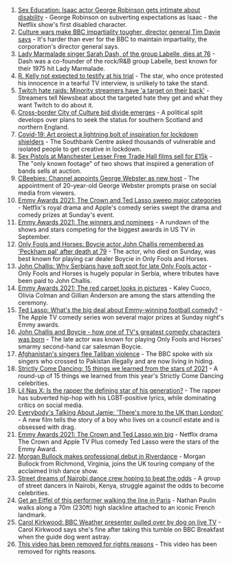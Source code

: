 1. [Sex Education: Isaac actor George Robinson gets intimate about disability](https://www.bbc.co.uk/news/entertainment-arts-58623652?at_medium=RSS&at_campaign=KARANGA) - George Robinson on subverting expectations as Isaac - the Netflix show's first disabled character.
2. [Culture wars make BBC impartiality tougher, director general Tim Davie says](https://www.bbc.co.uk/news/entertainment-arts-58637968?at_medium=RSS&at_campaign=KARANGA) - It's harder than ever for the BBC to maintain impartiality, the corporation's director general says.
3. [Lady Marmalade singer Sarah Dash, of the group Labelle, dies at 76](https://www.bbc.co.uk/news/entertainment-arts-58636367?at_medium=RSS&at_campaign=KARANGA) - Dash was a co-founder of the rock/R&B group Labelle, best known for their 1975 hit Lady Marmalade.
4. [R. Kelly not expected to testify at his trial](https://www.bbc.co.uk/news/entertainment-arts-58636647?at_medium=RSS&at_campaign=KARANGA) - The star, who once protested his innocence in a tearful TV interview, is unlikely to take the stand.
5. [Twitch hate raids: Minority streamers have 'a target on their back'](https://www.bbc.co.uk/news/newsbeat-58594732?at_medium=RSS&at_campaign=KARANGA) - Streamers tell Newsbeat about the targeted hate they get and what they want Twitch to do about it.
6. [Cross-border City of Culture bid divide emerges](https://www.bbc.co.uk/news/uk-scotland-south-scotland-58637387?at_medium=RSS&at_campaign=KARANGA) - A political split develops over plans to seek the status for southern Scotland and northern England.
7. [Covid-19: Art project a lightning bolt of inspiration for lockdown shielders](https://www.bbc.co.uk/news/entertainment-arts-58627365?at_medium=RSS&at_campaign=KARANGA) - The Southbank Centre asked thousands of vulnerable and isolated people to get creative in lockdown.
8. [Sex Pistols at Manchester Lesser Free Trade Hall films sell for £15k](https://www.bbc.co.uk/news/uk-england-manchester-58557782?at_medium=RSS&at_campaign=KARANGA) - The "only known footage" of two shows that inspired a generation of bands sells at auction.
9. [CBeebies: Channel appoints George Webster as new host](https://www.bbc.co.uk/news/uk-england-leeds-58632649?at_medium=RSS&at_campaign=KARANGA) - The appointment of 20-year-old George Webster prompts praise on social media from viewers.
10. [Emmy Awards 2021: The Crown and Ted Lasso sweep major categories](https://www.bbc.co.uk/news/entertainment-arts-58620247?at_medium=RSS&at_campaign=KARANGA) - Netflix's royal drama and Apple's comedy series swept the drama and comedy prizes at Sunday's event.
11. [Emmy Awards 2021: The winners and nominees](https://www.bbc.co.uk/news/entertainment-arts-57817834?at_medium=RSS&at_campaign=KARANGA) - A rundown of the shows and stars competing for the biggest awards in US TV in September.
12. [Only Fools and Horses: Boycie actor John Challis remembered as 'Peckham pal' after death at 79](https://www.bbc.co.uk/news/uk-58617114?at_medium=RSS&at_campaign=KARANGA) - The actor, who died on Sunday, was best known for playing car dealer Boycie in Only Fools and Horses.
13. [John Challis: Why Serbians have soft spot for late Only Fools actor](https://www.bbc.co.uk/news/world-europe-58630500?at_medium=RSS&at_campaign=KARANGA) - Only Fools and Horses is hugely popular in Serbia, where tributes have been paid to John Challis.
14. [Emmy Awards 2021: The red carpet looks in pictures](https://www.bbc.co.uk/news/entertainment-arts-58620281?at_medium=RSS&at_campaign=KARANGA) - Kaley Cuoco, Olivia Colman and Gillian Anderson are among the stars attending the ceremony.
15. [Ted Lasso: What's the big deal about Emmy-winning football comedy?](https://www.bbc.co.uk/news/entertainment-arts-57968595?at_medium=RSS&at_campaign=KARANGA) - The Apple TV comedy series won several major prizes at Sunday night's Emmy awards.
16. [John Challis and Boycie - how one of TV's greatest comedy characters was born](https://www.bbc.co.uk/news/entertainment-arts-58617283?at_medium=RSS&at_campaign=KARANGA) - The late actor was known for playing Only Fools and Horses' smarmy second-hand car salesman Boycie.
17. [Afghanistan's singers flee Taliban violence](https://www.bbc.co.uk/news/world-asia-58583217?at_medium=RSS&at_campaign=KARANGA) - The BBC spoke with six singers who crossed to Pakistan illegally and are now living in hiding.
18. [Strictly Come Dancing: 15 things we learned from the stars of 2021](https://www.bbc.co.uk/news/entertainment-arts-58271367?at_medium=RSS&at_campaign=KARANGA) - A round-up of 15 things we learned from this year's Strictly Come Dancing celebrities.
19. [Lil Nas X: Is the rapper the defining star of his generation?](https://www.bbc.co.uk/news/entertainment-arts-58583320?at_medium=RSS&at_campaign=KARANGA) - The rapper has subverted hip-hop with his LGBT-positive lyrics, while dominating critics on social media.
20. [Everybody's Talking About Jamie: 'There's more to the UK than London'](https://www.bbc.co.uk/news/entertainment-arts-58537571?at_medium=RSS&at_campaign=KARANGA) - A new film tells the story of a boy who lives on a council estate and is obsessed with drag.
21. [Emmy Awards 2021: The Crown and Ted Lasso win big](https://www.bbc.co.uk/news/entertainment-arts-58620187?at_medium=RSS&at_campaign=KARANGA) - Netflix drama The Crown and Apple TV Plus comedy Ted Lasso were the stars of the Emmy Award.
22. [Morgan Bullock makes professional debut in Riverdance](https://www.bbc.co.uk/news/entertainment-arts-58602633?at_medium=RSS&at_campaign=KARANGA) - Morgan Bullock from Richmond, Virginia, joins the UK touring company of the acclaimed Irish dance show.
23. [Street dreams of Nairobi dance crew hoping to beat the odds](https://www.bbc.co.uk/news/world-africa-58602632?at_medium=RSS&at_campaign=KARANGA) - A group of street dancers in Nairobi, Kenya, struggle against the odds to become celebrities.
24. [Get an Eiffel of this performer walking the line in Paris](https://www.bbc.co.uk/news/world-europe-58612966?at_medium=RSS&at_campaign=KARANGA) - Nathan Paulin walks along a 70m (230ft) high slackline attached to an iconic French landmark.
25. [Carol Kirkwood: BBC Weather presenter pulled over by dog on live TV](https://www.bbc.co.uk/news/uk-58625098?at_medium=RSS&at_campaign=KARANGA) - Carol Kirkwood says she's fine after taking this tumble on BBC Breakfast when the guide dog went astray.
26. [This video has been removed for rights reasons](https://www.bbc.co.uk/news/entertainment-arts-58617707?at_medium=RSS&at_campaign=KARANGA) - This video has been removed for rights reasons.
